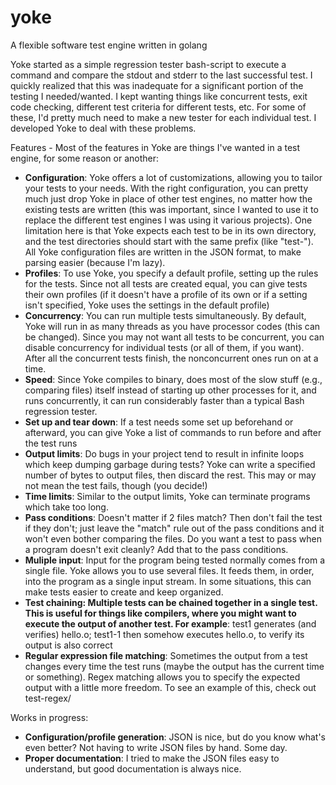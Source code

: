 # yoke
A flexible software test engine written in golang

Yoke started as a simple regression tester bash-script to execute a command and compare the stdout and stderr to the last successful test.
I quickly realized that this was inadequate for a significant portion of the testing I needed/wanted. I kept wanting things like concurrent tests, exit code checking, different test criteria for different tests, etc. For some of these, I'd pretty much need to make a new tester for each individual test.
I developed Yoke to deal with these problems.

Features - Most of the features in Yoke are things I've wanted in a test engine, for some reason or another:
* **Configuration**: Yoke offers a lot of customizations, allowing you to tailor your tests to your needs. With the right configuration, you can pretty much just drop Yoke in place of other test engines, no matter how the existing tests are written (this was important, since I wanted to use it to replace the different test engines I was using it various projects). One limitation here is that Yoke expects each test to be in its own directory, and the test directories should start with the same prefix (like "test-"). All Yoke configuration files are written in the JSON format, to make parsing easier (because I'm lazy).
* **Profiles**: To use Yoke, you specify a default profile, setting up the rules for the tests. Since not all tests are created equal, you can give tests their own profiles (if it doesn't have a profile of its own or if a setting isn't specified, Yoke uses the settings in the default profile)
* **Concurrency**: You can run multiple tests simultaneously. By default, Yoke will run in as many threads as you have processor codes (this can be changed). Since you may not want all tests to be concurrent, you can disable concurrency for individual tests (or all of them, if you want). After all the concurrent tests finish, the nonconcurrent ones run on at a time.
* **Speed**: Since Yoke compiles to binary, does most of the slow stuff (e.g., comparing files) itself instead of starting up other processes for it, and runs concurrently, it can run considerably faster than a typical Bash regression tester.
* **Set up and tear down**: If a test needs some set up beforehand or afterward, you can give Yoke a list of commands to run before and after the test runs
* **Output limits**: Do bugs in your project tend to result in infinite loops which keep dumping garbage during tests? Yoke can write a specified number of bytes to output files, then discard the rest. This may or may not mean the test fails, though (you decide!)
* **Time limits**: Similar to the output limits, Yoke can terminate programs which take too long.
* **Pass conditions**: Doesn't matter if 2 files match? Then don't fail the test if they don't; just leave the "match" rule out of the pass conditions and it won't even bother comparing the files. Do you want a test to pass when a program doesn't exit cleanly? Add that to the pass conditions.
* **Muliple input**: Input for the program being tested normally comes from a single file. Yoke allows you to use several files. It feeds them, in order, into the program as a single input stream. In some situations, this can make tests easier to create and keep organized.
* **Test chaining: Multiple tests can be chained together in a single test. This is useful for things like compilers, where you might want to execute the output of another test. For example**: test1 generates (and verifies) hello.o; test1-1 then somehow executes hello.o, to verify its output is also correct
* **Regular expression file matching**: Sometimes the output from a test changes every time the test runs (maybe the output has the current time or something). Regex matching allows you to specify the expected output with a little more freedom. To see an example of this, check out test-regex/

Works in progress:
* **Configuration/profile generation**: JSON is nice, but do you know what's even better? Not having to write JSON files by hand. Some day.
* **Proper documentation**: I tried to make the JSON files easy to understand, but good documentation is always nice.
